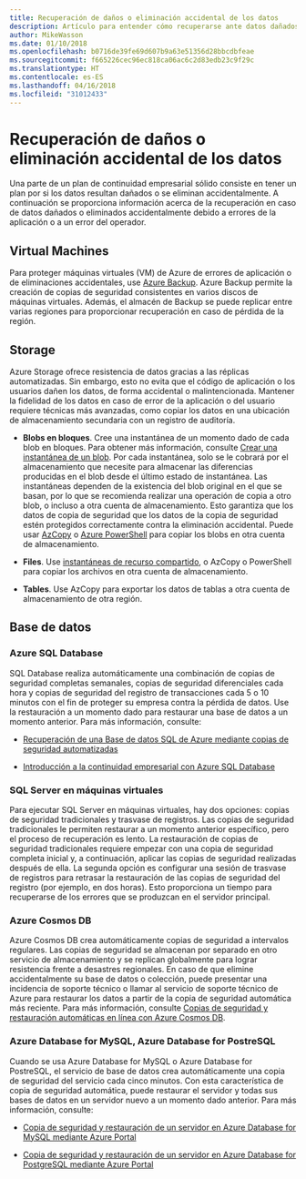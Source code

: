 ```yaml
---
title: Recuperación de daños o eliminación accidental de los datos
description: Artículo para entender cómo recuperarse ante datos dañados o eliminación accidental de datos y para diseñar aplicaciones resistentes, con alta disponibilidad y con tolerancia a errores, así como para planear la recuperación ante desastres
author: MikeWasson
ms.date: 01/10/2018
ms.openlocfilehash: b0716de39fe69d607b9a63e51356d28bbcdbfeae
ms.sourcegitcommit: f665226cec96ec818ca06ac6c2d83edb23c9f29c
ms.translationtype: HT
ms.contentlocale: es-ES
ms.lasthandoff: 04/16/2018
ms.locfileid: "31012433"
---
```

# <a name="recover-from-data-corruption-or-accidental-deletion"></a>Recuperación de daños o eliminación accidental de los datos 

Una parte de un plan de continuidad empresarial sólido consiste en tener un plan por si los datos resultan dañados o se eliminan accidentalmente. A continuación se proporciona información acerca de la recuperación en caso de datos dañados o eliminados accidentalmente debido a errores de la aplicación o a un error del operador.

## <a name="virtual-machines"></a>Virtual Machines

Para proteger máquinas virtuales (VM) de Azure de errores de aplicación o de eliminaciones accidentales, use [Azure Backup](/azure/backup/). Azure Backup permite la creación de copias de seguridad consistentes en varios discos de máquinas virtuales. Además, el almacén de Backup se puede replicar entre varias regiones para proporcionar recuperación en caso de pérdida de la región.

## <a name="storage"></a>Storage

Azure Storage ofrece resistencia de datos gracias a las réplicas automatizadas. Sin embargo, esto no evita que el código de aplicación o los usuarios dañen los datos, de forma accidental o malintencionada. Mantener la fidelidad de los datos en caso de error de la aplicación o del usuario requiere técnicas más avanzadas, como copiar los datos en una ubicación de almacenamiento secundaria con un registro de auditoría. 

- **Blobs en bloques**. Cree una instantánea de un momento dado de cada blob en bloques. Para obtener más información, consulte [Crear una instantánea de un blob](/rest/api/storageservices/creating-a-snapshot-of-a-blob). Por cada instantánea, solo se le cobrará por el almacenamiento que necesite para almacenar las diferencias producidas en el blob desde el último estado de instantánea. Las instantáneas dependen de la existencia del blob original en el que se basan, por lo que se recomienda realizar una operación de copia a otro blob, o incluso a otra cuenta de almacenamiento. Esto garantiza que los datos de copia de seguridad que los datos de la copia de seguridad estén protegidos correctamente contra la eliminación accidental. Puede usar [AzCopy](/azure/storage/common/storage-use-azcopy) o [Azure PowerShell](/azure/storage/common/storage-powershell-guide-full) para copiar los blobs en otra cuenta de almacenamiento.

- **Files**. Use [instantáneas de recurso compartido](/azure/storage/files/storage-snapshots-files), o AzCopy o PowerShell para copiar los archivos en otra cuenta de almacenamiento.

- **Tables**. Use AzCopy para exportar los datos de tablas a otra cuenta de almacenamiento de otra región.

## <a name="database"></a>Base de datos

### <a name="azure-sql-database"></a>Azure SQL Database 

SQL Database realiza automáticamente una combinación de copias de seguridad completas semanales, copias de seguridad diferenciales cada hora y copias de seguridad del registro de transacciones cada 5 o 10 minutos con el fin de proteger su empresa contra la pérdida de datos. Use la restauración a un momento dado para restaurar una base de datos a un momento anterior. Para más información, consulte:

- [Recuperación de una Base de datos SQL de Azure mediante copias de seguridad automatizadas](/azure/sql-database/sql-database-recovery-using-backups)

- [Introducción a la continuidad empresarial con Azure SQL Database](/azure/sql-database/sql-database-business-continuity)

### <a name="sql-server-on-vms"></a>SQL Server en máquinas virtuales

Para ejecutar SQL Server en máquinas virtuales, hay dos opciones: copias de seguridad tradicionales y trasvase de registros. Las copias de seguridad tradicionales le permiten restaurar a un momento anterior específico, pero el proceso de recuperación es lento. La restauración de copias de seguridad tradicionales requiere empezar con una copia de seguridad completa inicial y, a continuación, aplicar las copias de seguridad realizadas después de ella. La segunda opción es configurar una sesión de trasvase de registros para retrasar la restauración de las copias de seguridad del registro (por ejemplo, en dos horas). Esto proporciona un tiempo para recuperarse de los errores que se produzcan en el servidor principal.

### <a name="azure-cosmos-db"></a>Azure Cosmos DB

Azure Cosmos DB crea automáticamente copias de seguridad a intervalos regulares. Las copias de seguridad se almacenan por separado en otro servicio de almacenamiento y se replican globalmente para lograr resistencia frente a desastres regionales. En caso de que elimine accidentalmente su base de datos o colección, puede presentar una incidencia de soporte técnico o llamar al servicio de soporte técnico de Azure para restaurar los datos a partir de la copia de seguridad automática más reciente. Para más información, consulte [Copias de seguridad y restauración automáticas en línea con Azure Cosmos DB](/azure/cosmos-db/online-backup-and-restore).

### <a name="azure-database-for-mysql-azure-database-for-postresql"></a>Azure Database for MySQL, Azure Database for PostreSQL

Cuando se usa Azure Database for MySQL o Azure Database for PostreSQL, el servicio de base de datos crea automáticamente una copia de seguridad del servicio cada cinco minutos. Con esta característica de copia de seguridad automática, puede restaurar el servidor y todas sus bases de datos en un servidor nuevo a un momento dado anterior. Para más información, consulte:

- [Copia de seguridad y restauración de un servidor en Azure Database for MySQL mediante Azure Portal](/azure/mysql/howto-restore-server-portal)

- [Copia de seguridad y restauración de un servidor en Azure Database for PostgreSQL mediante Azure Portal](/azure/postgresql/howto-restore-server-portal)

